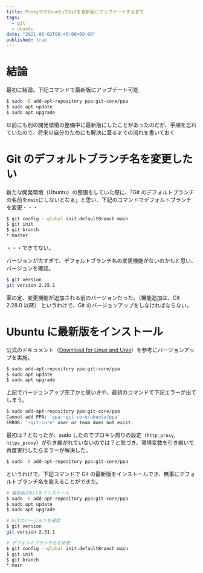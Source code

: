 ```yaml
---
title: Proxy下のUbuntuでGitを最新版にアップデートするまで
tags:
  - git
  - ubuntu
date: "2021-06-02T08:45:00+09:00"
published: true
---
```


# 結論

最初に結論。下記コマンドで最新版にアップデート可能

```sh
$ sudo -E add-apt-repository ppa:git-core/ppa
$ sudo apt update
$ sudo apt upgrade
```

以前にも別の開発環境の整備中に最新版にしたことがあったのだが、手順を忘れていたので、将来の自分のためにも解決に至るまでの流れを書いておく

# Git のデフォルトブランチ名を変更したい

新たな開発環境（Ubuntu）の整備をしていた際に、「Git のデフォルトブランチの名前を`main`にしないとなぁ」と思い、下記のコマンドでデフォルトブランチを変更・・・

```sh
$ git config --global init.defaultBranch main
$ git init
$ git branch
* master
```

・・・できてない。

バージョンが古すぎて、デフォルトブランチ名の変更機能がないのかもと思い、バージョンを確認。

```sh
$ git version
git version 2.25.1
```

案の定、変更機能が追加される前のバージョンだった。（機能追加は、Git 2.28.0 以降）
というわけで、Git のバージョンアップをしなければならない。

# Ubuntu に最新版をインストール

公式のドキュメント（[Download for Linux and Unix](https://git-scm.com/download/linux)）を参考にバージョンアップを実施。

```sh
$ sudo add-apt-repository ppa:git-core/ppa
$ sudo apt update
$ sudo apt upgrade
```

上記でバージョンアップ完了かと思いきや、最初のコマンドで下記エラーが出てしまう。

```sh
$ sudo add-apt-repository ppa:git-core/ppa
Cannot add PPA: 'ppa:~git-core/ubuntu/ppa'
ERROR: '~git-core' user or team does not exist.
```

最初は？となったが、sudo したのでプロキシ周りの設定（`http_proxy`, `https_proxy`）が引き継がれていないのでは？と気づき、環境変数を引き継いで再度実行したらエラーが解決した。

```sh
$ sudo -E add-apt-repository ppa:git-core/ppa
```

というわけで、下記コマンドで Git の最新版をインストールでき、無事にデフォルトブランチ名を変えることができた。

```sh
# 最新版のGitをインストール
$ sudo -E add-apt-repository ppa:git-core/ppa
$ sudo apt update
$ sudo apt upgrade

# Gitのバージョンを確認
$ git version
git version 2.31.1

# デフォルトブランチ名を変更
$ git config --global init.defaultBranch main
$ git init
$ git branch
* main
```
